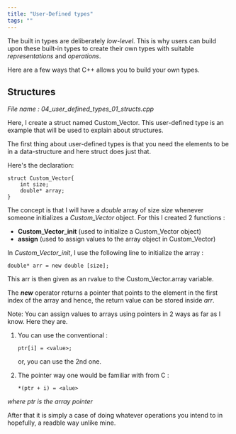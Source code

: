 ```yaml
---
title: "User-Defined types"
tags: ""
---
```


The built in types are deliberately _low-level_. This is why users can build upon these built-in types to create their own types with suitable _representations_ and _operations_.

Here are a few ways that C++ allows you to build your own types.

## Structures

_File name : 04_user_defined_types_01_structs.cpp_

Here, I create a struct named Custom_Vector. This user-defined type is an example that will be used to explain about structures.

The first thing about user-defined types is that you need the elements to be in a data-structure and here struct does just that.

Here's the declaration:

    struct Custom_Vector{    
    	int size;
    	double* array;
    }

The concept is that I will have a _double_ array of size _size_ whenever someone initializes a _Custom_Vector_ object. For this I created 2 functions :

-   **Custom_Vector_init** (used to initialize a Custom_Vector object)
-   **assign** (used to assign values to the array object in Custom_Vector)

In _Custom_Vector_init_, I use the following line to initialize the array :

    double* arr = new double [size];

This arr is then given as an rvalue to the Custom_Vector.array variable.

The **_new_** operator returns a pointer that points to the element in the first index of the array and hence, the return value can be stored inside _arr_.

Note: You can assign values to arrays using pointers in 2 ways as far as I know. Here they are.

1.  You can use the conventional : 

        ptr[i] = <value>;

    or, you can use the 2nd one.
2.  The pointer way one would be familiar with from C :

        *(ptr + i) = <alue>

_where ptr is the array pointer_

After that it is simply a case of doing whatever operations you intend to in hopefully, a readble way unlike mine.
